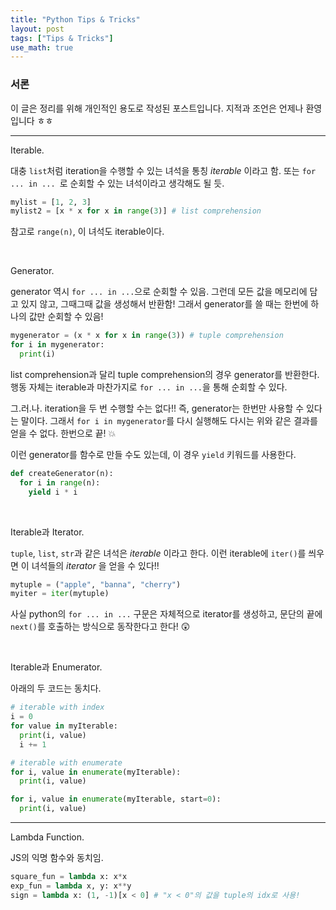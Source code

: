 ```yaml
---
title: "Python Tips & Tricks"
layout: post
tags: ["Tips & Tricks"]
use_math: true
---
```


### 서론
이 글은 정리를 위해 개인적인 용도로 작성된 포스트입니다. 지적과 조언은 언제나 환영입니다 ㅎㅎ

<hr/>

<span class="statement-title">Iterable.</span><br>

대충 `list`처럼 iteration을 수행할 수 있는 녀석을 통칭 *iterable* 이라고 함. 또는 `for ... in ... `로 순회할 수 있는 녀석이라고 생각해도 될 듯.

``` py
mylist = [1, 2, 3]
mylist2 = [x * x for x in range(3)] # list comprehension
```

참고로 `range(n)`, 이 녀석도 iterable이다.

<br/>

<span class="statement-title">Generator.</span><br>

generator 역시 `for ... in ...`으로 순회할 수 있음. 그런데 모든 값을 메모리에 담고 있지 않고, 그때그때 값을 생성해서 반환함! 그래서 generator를 쓸 때는 한번에 하나의 값만 순회할 수 있음!

``` py
mygenerator = (x * x for x in range(3)) # tuple comprehension
for i in mygenerator:
  print(i)
```

list comprehension과 달리 tuple comprehension의 경우 generator를 반환한다. 행동 자체는 iterable과 마찬가지로 `for ... in ...`을 통해 순회할 수 있다.

그.러.나. iteration을 두 번 수행할 수는 없다!! 즉, generator는 한번만 사용할 수 있다는 말이다. 그래서 `for i in mygenerator`를 다시 실행해도 다시는 위와 같은 결과를 얻을 수 없다. 한번으로 끝! 💥

이런 generator를 함수로 만들 수도 있는데, 이 경우 `yield` 키워드를 사용한다.

``` py
def createGenerator(n):
  for i in range(n):
    yield i * i
```

<br/>

<span class="statement-title">Iterable과 Iterator.</span><br>

`tuple`, `list`, `str`과 같은 녀석은 *iterable* 이라고 한다. 이런 iterable에 `iter()`를 씌우면 이 녀석들의 *iterator* 을 얻을 수 있다!!

``` py
mytuple = ("apple", "banna", "cherry")
myiter = iter(mytuple)
```

사실 python의 `for ... in ...` 구문은 자체적으로 iterator를 생성하고, 문단의 끝에 `next()`를 호출하는 방식으로 동작한다고 한다! 😲

<br/>

<span class="statement-title">Iterable과 Enumerator.</span><br>

아래의 두 코드는 동치다.

``` py
# iterable with index
i = 0
for value in myIterable:
  print(i, value)
  i += 1
```

``` py
# iterable with enumerate
for i, value in enumerate(myIterable):
  print(i, value)
```

``` py
for i, value in enumerate(myIterable, start=0):
  print(i, value)
```

<hr/>

<span class="statement-title">Lambda Function.</span><br>

JS의 익명 함수와 동치임.

``` py
square_fun = lambda x: x*x
exp_fun = lambda x, y: x**y
sign = lambda x: (1, -1)[x < 0] # "x < 0"의 값을 tuple의 idx로 사용!
```




